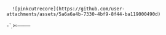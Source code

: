       ![pinkcutrecore](https://github.com/user-attachments/assets/5a6a6a4b-7330-4bf9-8f44-ba119000490d)


-ˋˏ✄┈┈┈┈
